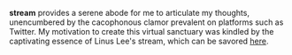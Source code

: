 **stream** provides a serene abode for me to articulate my thoughts,
unencumbered by the cacophonous clamor prevalent on platforms such as Twitter.
My motivation to create this virtual sanctuary was kindled by the captivating
essence of Linus Lee's stream, which can be savored [here](https://stream.thesephist.com/).
